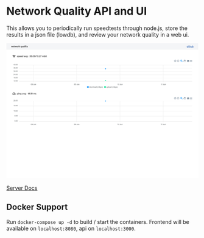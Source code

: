 # Network Quality API and UI
This allows you to periodically run speedtests through node.js, store the results in a json file (lowdb), and review your network quality in a web ui.

![screenshot](screenshot.png)

[Server Docs](https://github.com/kitsunekyo/internet-speed-log/blob/master/server/README.md)

## Docker Support
Run `docker-compose up -d` to build / start the containers. Frontend will be available on `localhost:8080`, api on `localhost:3000`. 


